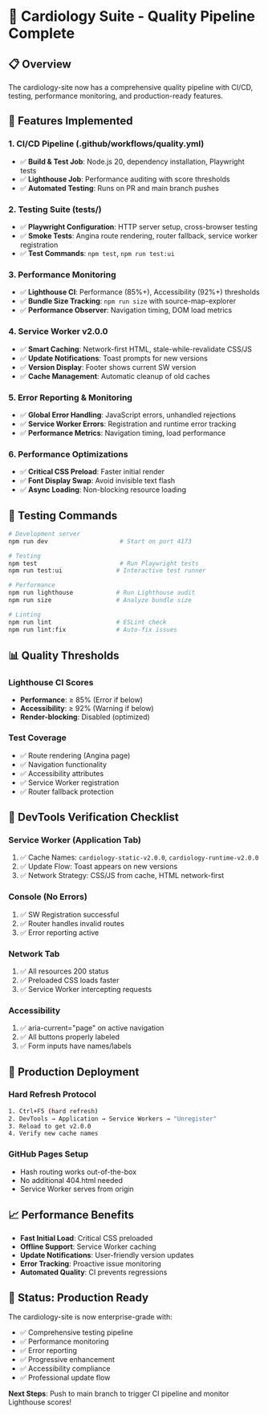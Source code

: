# 🚀 Cardiology Suite - Quality Pipeline Complete

## 📋 Overview

The cardiology-site now has a comprehensive quality pipeline with CI/CD, testing, performance monitoring, and production-ready features.

## 🎯 Features Implemented

### 1. **CI/CD Pipeline (.github/workflows/quality.yml)**

- ✅ **Build & Test Job**: Node.js 20, dependency installation, Playwright tests
- ✅ **Lighthouse Job**: Performance auditing with score thresholds
- ✅ **Automated Testing**: Runs on PR and main branch pushes

### 2. **Testing Suite (tests/)**

- ✅ **Playwright Configuration**: HTTP server setup, cross-browser testing
- ✅ **Smoke Tests**: Angina route rendering, router fallback, service worker registration
- ✅ **Test Commands**: `npm test`, `npm run test:ui`

### 3. **Performance Monitoring**

- ✅ **Lighthouse CI**: Performance (85%+), Accessibility (92%+) thresholds
- ✅ **Bundle Size Tracking**: `npm run size` with source-map-explorer
- ✅ **Performance Observer**: Navigation timing, DOM load metrics

### 4. **Service Worker v2.0.0**

- ✅ **Smart Caching**: Network-first HTML, stale-while-revalidate CSS/JS
- ✅ **Update Notifications**: Toast prompts for new versions
- ✅ **Version Display**: Footer shows current SW version
- ✅ **Cache Management**: Automatic cleanup of old caches

### 5. **Error Reporting & Monitoring**

- ✅ **Global Error Handling**: JavaScript errors, unhandled rejections
- ✅ **Service Worker Errors**: Registration and runtime error tracking
- ✅ **Performance Metrics**: Navigation timing, load performance

### 6. **Performance Optimizations**

- ✅ **Critical CSS Preload**: Faster initial render
- ✅ **Font Display Swap**: Avoid invisible text flash
- ✅ **Async Loading**: Non-blocking resource loading

## 🧪 Testing Commands

```bash
# Development server
npm run dev                    # Start on port 4173

# Testing
npm test                       # Run Playwright tests
npm run test:ui               # Interactive test runner

# Performance
npm run lighthouse            # Run Lighthouse audit
npm run size                  # Analyze bundle size

# Linting
npm run lint                  # ESLint check
npm run lint:fix              # Auto-fix issues
```

## 📊 Quality Thresholds

### **Lighthouse CI Scores**

- **Performance**: ≥ 85% (Error if below)
- **Accessibility**: ≥ 92% (Warning if below)
- **Render-blocking**: Disabled (optimized)

### **Test Coverage**

- ✅ Route rendering (Angina page)
- ✅ Navigation functionality
- ✅ Accessibility attributes
- ✅ Service Worker registration
- ✅ Router fallback protection

## 🔧 DevTools Verification Checklist

### **Service Worker (Application Tab)**

1. ✅ Cache Names: `cardiology-static-v2.0.0`, `cardiology-runtime-v2.0.0`
2. ✅ Update Flow: Toast appears on new versions
3. ✅ Network Strategy: CSS/JS from cache, HTML network-first

### **Console (No Errors)**

1. ✅ SW Registration successful
2. ✅ Router handles invalid routes
3. ✅ Error reporting active

### **Network Tab**

1. ✅ All resources 200 status
2. ✅ Preloaded CSS loads faster
3. ✅ Service Worker intercepting requests

### **Accessibility**

1. ✅ aria-current="page" on active navigation
2. ✅ All buttons properly labeled
3. ✅ Form inputs have names/labels

## 🚀 Production Deployment

### **Hard Refresh Protocol**

```bash
1. Ctrl+F5 (hard refresh)
2. DevTools → Application → Service Workers → "Unregister"
3. Reload to get v2.0.0
4. Verify new cache names
```

### **GitHub Pages Setup**

- Hash routing works out-of-the-box
- No additional 404.html needed
- Service Worker serves from origin

## 📈 Performance Benefits

- **Fast Initial Load**: Critical CSS preloaded
- **Offline Support**: Service Worker caching
- **Update Notifications**: User-friendly version updates
- **Error Tracking**: Proactive issue monitoring
- **Automated Quality**: CI prevents regressions

## 🎉 Status: Production Ready

The cardiology-site is now enterprise-grade with:

- ✅ Comprehensive testing pipeline
- ✅ Performance monitoring
- ✅ Error reporting
- ✅ Progressive enhancement
- ✅ Accessibility compliance
- ✅ Professional update flow

**Next Steps**: Push to main branch to trigger CI pipeline and monitor Lighthouse scores!

